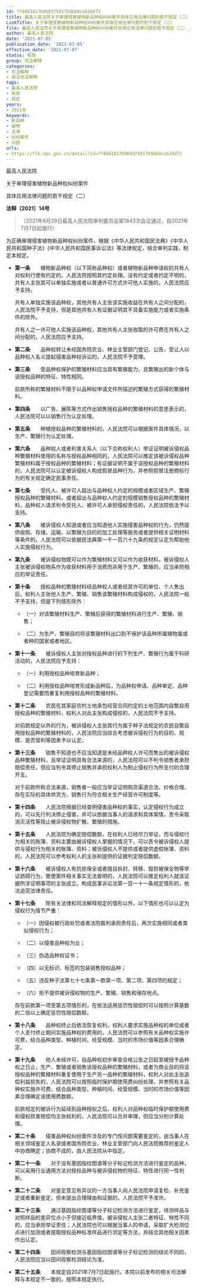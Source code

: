 ```yaml
---
id: ff8081817b969375017b9bb9ca520d72
title: 最高人民法院关于审理侵害植物新品种权纠纷案件具体应用法律问题的若干规定（二）
LinkTitle: 关于审理侵害植物新品种权纠纷案件具体应用法律问题的若干规定（二）
file: 最高人民法院关于审理侵害植物新品种权纠纷案件具体应用法律问题的若干规定（二）_20210705_ff8081817b969375017b9bb9ca520d72.docx
author: 最高人民法院
date: '2021-07-05'
publication_date: '2021-07-05'
effective_date: '2021-07-07'
status: 有效
group: 司法解释
categories:
- 司法解释
- 高法司法解释
tags:
- 最高人民法院
- 有效
- 规定
years:
- 2021年
keywords:
- 新品种
- 植物
- 法律
- 纠纷案件
- 问题
urls:
- https://flk.npc.gov.cn/detail?id=ff8081817b969375017b9bb9ca520d72
---
```


最高人民法院

关于审理侵害植物新品种权纠纷案件

具体应用法律问题的若干规定（二）

**法释〔2021〕14号**

> （2021年6月29日最高人民法院审判委员会第1843次会议通过，自2021年7月7日起施行）

为正确审理侵害植物新品种权纠纷案件，根据《中华人民共和国民法典》《中华人民共和国种子法》《中华人民共和国民事诉讼法》等法律规定，结合审判实践，制定本规定。

- **第一条**　　植物新品种权（以下简称品种权）或者植物新品种申请权的共有人对权利行使有约定的，人民法院按照其约定处理。没有约定或者约定不明的，共有人主张其可以单独实施或者以普通许可方式许可他人实施的，人民法院应予支持。

  共有人单独实施该品种权，其他共有人主张该实施收益在共有人之间分配的，人民法院不予支持，但是其他共有人有证据证明其不具备实施能力或者实施条件的除外。

  共有人之一许可他人实施该品种权，其他共有人主张收取的许可费在共有人之间分配的，人民法院应予支持。

- **第二条**　　品种权转让未经国务院农业、林业主管部门登记、公告，受让人以品种权人名义提起侵害品种权诉讼的，人民法院不予受理。

- **第三条**　　受品种权保护的繁殖材料应当具有繁殖能力，且繁殖出的新个体与该授权品种的特征、特性相同。

  前款所称的繁殖材料不限于以品种权申请文件所描述的繁殖方式获得的繁殖材料。

- **第四条**　　以广告、展陈等方式作出销售授权品种的繁殖材料的意思表示的，人民法院可以以销售行为认定处理。

- **第五条**　　种植授权品种的繁殖材料的，人民法院可以根据案件具体情况，以生产、繁殖行为认定处理。

- **第六条**　　品种权人或者利害关系人（以下合称权利人）举证证明被诉侵权品种繁殖材料使用的名称与授权品种相同的，人民法院可以推定该被诉侵权品种繁殖材料属于授权品种的繁殖材料；有证据证明不属于该授权品种的繁殖材料的，人民法院可以认定被诉侵权人构成假冒品种行为，并参照假冒注册商标行为的有关规定确定民事责任。

- **第七条**　　受托人、被许可人超出与品种权人约定的规模或者区域生产、繁殖授权品种的繁殖材料，或者超出与品种权人约定的规模销售授权品种的繁殖材料，品种权人请求判令受托人、被许可人承担侵权责任的，人民法院依法予以支持。

- **第八条**　　被诉侵权人知道或者应当知道他人实施侵害品种权的行为，仍然提供收购、存储、运输、以繁殖为目的的加工处理等服务或者提供相关证明材料等条件的，人民法院可以依据民法典第一千一百六十九条的规定认定为帮助他人实施侵权行为。

- **第九条**　　被诉侵权物既可以作为繁殖材料又可以作为收获材料，被诉侵权人主张被诉侵权物系作为收获材料用于消费而非用于生产、繁殖的，应当承担相应的举证责任。

- **第十条**　　授权品种的繁殖材料经品种权人或者经其许可的单位、个人售出后，权利人主张他人生产、繁殖、销售该繁殖材料构成侵权的，人民法院一般不予支持，但是下列情形除外：

  - （一）对该繁殖材料生产、繁殖后获得的繁殖材料进行生产、繁殖、销售；

  - （二）为生产、繁殖目的将该繁殖材料出口到不保护该品种所属植物属或者种的国家或者地区。

- **第十一条**　　被诉侵权人主张对授权品种进行的下列生产、繁殖行为属于科研活动的，人民法院应予支持：

  - （一）利用授权品种培育新品种；

  - （二）利用授权品种培育形成新品种后，为品种权申请、品种审定、品种登记需要而重复利用授权品种的繁殖材料。

- **第十二条**　　农民在其家庭农村土地承包经营合同约定的土地范围内自繁自用授权品种的繁殖材料，权利人对此主张构成侵权的，人民法院不予支持。

  对前款规定以外的行为，被诉侵权人主张其行为属于种子法规定的农民自繁自用授权品种的繁殖材料的，人民法院应当综合考虑被诉侵权行为的目的、规模、是否营利等因素予以认定。

- **第十三条**　　销售不知道也不应当知道是未经品种权人许可而售出的被诉侵权品种繁殖材料，且举证证明具有合法来源的，人民法院可以不判令销售者承担赔偿责任，但应当判令其停止销售并承担权利人为制止侵权行为所支付的合理开支。

  对于前款所称合法来源，销售者一般应当举证证明购货渠道合法、价格合理、存在实际的具体供货方、销售行为符合相关生产经营许可制度等。

- **第十四条**　　人民法院根据已经查明侵害品种权的事实，认定侵权行为成立的，可以先行判决停止侵害，并可以依据当事人的请求和具体案情，责令采取消灭活性等阻止被诉侵权物扩散、繁殖的措施。

- **第十五条**　　人民法院为确定赔偿数额，在权利人已经尽力举证，而与侵权行为相关的账簿、资料主要由被诉侵权人掌握的情况下，可以责令被诉侵权人提供与侵权行为相关的账簿、资料；被诉侵权人不提供或者提供虚假账簿、资料的，人民法院可以参考权利人的主张和提供的证据判定赔偿数额。

- **第十六条**　　被诉侵权人有抗拒保全或者擅自拆封、转移、毁损被保全物等举证妨碍行为，致使案件相关事实无法查明的，人民法院可以推定权利人就该证据所涉证明事项的主张成立。构成民事诉讼法第一百一十一条规定情形的，依法追究法律责任。

- **第十七条**　　除有关法律和司法解释规定的情形以外，以下情形也可以认定为侵权行为情节严重：

  - （一）因侵权被行政处罚或者法院裁判承担责任后，再次实施相同或者类似侵权行为；

  - （二）以侵害品种权为业；

  - （三）伪造品种权证书；

  - （四）以无标识、标签的包装销售授权品种；

  - （五）违反种子法第七十七条第一款第一项、第二项、第四项的规定；

  - （六）拒不提供被诉侵权物的生产、繁殖、销售和储存地点。

  存在前款第一项至第五项情形的，在依法适用惩罚性赔偿时可以按照计算基数的二倍以上确定惩罚性赔偿数额。

- **第十八条**　　品种权终止后依法恢复权利，权利人要求实施品种权的单位或者个人支付终止期间实施品种权的费用的，人民法院可以参照有关品种权实施许可费，结合品种类型、种植时间、经营规模、当时的市场价值等因素合理确定。

- **第十九条**　　他人未经许可，自品种权初步审查合格公告之日起至被授予品种权之日止，生产、繁殖或者销售该授权品种的繁殖材料，或者为商业目的将该授权品种的繁殖材料重复使用于生产另一品种的繁殖材料，权利人对此主张追偿利益损失的，人民法院可以按照临时保护期使用费纠纷处理，并参照有关品种权实施许可费，结合品种类型、种植时间、经营规模、当时的市场价值等因素合理确定该使用费数额。

  前款规定的被诉行为延续到品种授权之后，权利人对品种权临时保护期使用费和侵权损害赔偿均主张权利的，人民法院可以合并审理，但应当分别计算处理。

- **第二十条**　　侵害品种权纠纷案件涉及的专门性问题需要鉴定的，由当事人在相关领域鉴定人名录或者国务院农业、林业主管部门向人民法院推荐的鉴定人中协商确定；协商不成的，由人民法院从中指定。

- **第二十一条**　　对于没有基因指纹图谱等分子标记检测方法进行鉴定的品种，可以采用行业通用方法对授权品种与被诉侵权物的特征、特性进行同一性判断。

- **第二十二条**　　对鉴定意见有异议的一方当事人向人民法院申请复检、补充鉴定或者重新鉴定，但未提出合理理由和证据的，人民法院不予准许。

- **第二十三条**　　通过基因指纹图谱等分子标记检测方法进行鉴定，待测样品与对照样品的差异位点小于但接近临界值，被诉侵权人主张二者特征、特性不同的，应当承担举证责任；人民法院也可以根据当事人的申请，采取扩大检测位点进行加测或者提取授权品种标准样品进行测定等方法，并结合其他相关因素作出认定。

- **第二十四条**　　田间观察检测与基因指纹图谱等分子标记检测的结论不同的，人民法院应当以田间观察检测结论为准。

- **第二十五条**　　本规定自2021年7月7日起施行。本院以前发布的相关司法解释与本规定不一致的，按照本规定执行。
